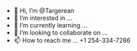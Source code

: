 - 👋 Hi, I’m @Targerean
- 👀 I’m interested in ...
- 🌱 I’m currently learning ...
- 💞️ I’m looking to collaborate on ...
- 📫 How to reach me ... +1 254-334-7286

<!---
Targerean/Targerean is a ✨ special ✨ repository because its `README.md` (this file) appears on your GitHub profile.
You can click the Preview link to take a look at your changes.
--->
